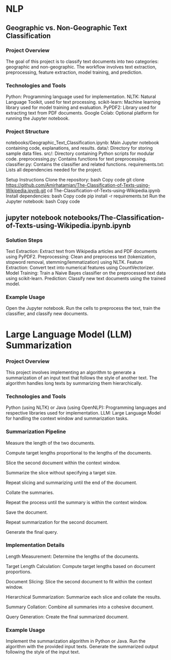 # NLP
## Geographic vs. Non-Geographic Text Classification
### Project Overview
The goal of this project is to classify text documents into two categories: geographic and non-geographic. The workflow involves text extraction, preprocessing, feature extraction, model training, and prediction.

### Technologies and Tools

Python: Programming language used for implementation.
NLTK: Natural Language Toolkit, used for text processing.
scikit-learn: Machine learning library used for model training and evaluation.
PyPDF2: Library used for extracting text from PDF documents.
Google Colab: Optional platform for running the Jupyter notebook.

### Project Structure

notebooks/Geographic_Text_Classification.ipynb: Main Jupyter notebook containing code, explanations, and results.
data/: Directory for storing sample data files.
src/: Directory containing Python scripts for modular code.
preprocessing.py: Contains functions for text preprocessing.
classifier.py: Contains the classifier and related functions.
requirements.txt: Lists all dependencies needed for the project.

Setup Instructions
Clone the repository:
bash
Copy code
git clone https://github.com/Amirhatamian/The-Classification-of-Texts-using-Wikipedia.ipynb.git
cd The-Classification-of-Texts-using-Wikipedia.ipynb
Install dependencies:
bash
Copy code
pip install -r requirements.txt
Run the Jupyter notebook:
bash
Copy code
## jupyter notebook notebooks/The-Classification-of-Texts-using-Wikipedia.ipynb.ipynb

### Solution Steps

Text Extraction: Extract text from Wikipedia articles and PDF documents using PyPDF2.
Preprocessing: Clean and preprocess text (tokenization, stopword removal, stemming/lemmatization) using NLTK.
Feature Extraction: Convert text into numerical features using CountVectorizer.
Model Training: Train a Naive Bayes classifier on the preprocessed text data using scikit-learn.
Prediction: Classify new text documents using the trained model.

### Example Usage
Open the Jupyter notebook.
Run the cells to preprocess the text, train the classifier, and classify new documents.

# Large Language Model (LLM) Summarization
### Project Overview
This project involves implementing an algorithm to generate a summarization of an input text that follows the style of another text. The algorithm handles long texts by summarizing them hierarchically.

### Technologies and Tools

Python (using NLTK) or Java (using OpenNLP): Programming languages and respective libraries used for implementation.
LLM: Large Language Model for handling the context window and summarization tasks.

### Summarization Pipeline

Measure the length of the two documents.

Compute target lengths proportional to the lengths of the documents.

Slice the second document within the context window.

Summarize the slice without specifying a target size.

Repeat slicing and summarizing until the end of the document.

Collate the summaries.

Repeat the process until the summary is within the context window.

Save the document.

Repeat summarization for the second document.

Generate the final query.

### Implementation Details
Length Measurement: Determine the lengths of the documents.

Target Length Calculation: Compute target lengths based on document proportions.

Document Slicing: Slice the second document to fit within the context window.

Hierarchical Summarization: Summarize each slice and collate the results.

Summary Collation: Combine all summaries into a cohesive document.

Query Generation: Create the final summarized document.

### Example Usage
Implement the summarization algorithm in Python or Java.
Run the algorithm with the provided input texts.
Generate the summarized output following the style of the input text.

